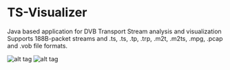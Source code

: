 # TS-Visualizer
Java based application for DVB Transport Stream analysis and visualization
Supports 188B-packet streams and .ts, .ts, .tp, .trp, .m2t, .m2ts, .mpg, .pcap and .vob file formats.

![alt tag](https://cloud.githubusercontent.com/assets/18116931/23913499/7f59387e-08e3-11e7-8922-0c6050fa52e6.png)
![alt tag](https://cloud.githubusercontent.com/assets/18116931/23977020/d8618e72-09eb-11e7-8531-4b49957d071a.png)
